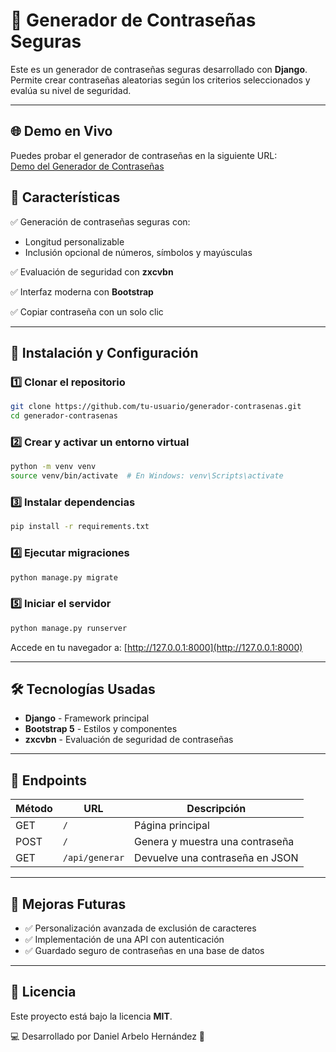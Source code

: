 # 🔑 Generador de Contraseñas Seguras

Este es un generador de contraseñas seguras desarrollado con **Django**. Permite crear contraseñas aleatorias según los criterios seleccionados y evalúa su nivel de seguridad.

---

## 🌐 Demo en Vivo

Puedes probar el generador de contraseñas en la siguiente URL:  
[Demo del Generador de Contraseñas](https://web-production-c13ca.up.railway.app)


## 🚀 Características

✅ Generación de contraseñas seguras con:
- Longitud personalizable
- Inclusión opcional de números, símbolos y mayúsculas

✅ Evaluación de seguridad con **zxcvbn**

✅ Interfaz moderna con **Bootstrap**

✅ Copiar contraseña con un solo clic

---

## 📂 Instalación y Configuración

### 1️⃣ Clonar el repositorio
```bash
git clone https://github.com/tu-usuario/generador-contrasenas.git
cd generador-contrasenas
```

### 2️⃣ Crear y activar un entorno virtual
```bash
python -m venv venv
source venv/bin/activate  # En Windows: venv\Scripts\activate
```

### 3️⃣ Instalar dependencias
```bash
pip install -r requirements.txt
```

### 4️⃣ Ejecutar migraciones
```bash
python manage.py migrate
```

### 5️⃣ Iniciar el servidor
```bash
python manage.py runserver
```
Accede en tu navegador a: [http://127.0.0.1:8000](http://127.0.0.1:8000)

---

## 🛠 Tecnologías Usadas
- **Django** - Framework principal
- **Bootstrap 5** - Estilos y componentes
- **zxcvbn** - Evaluación de seguridad de contraseñas

---

## 📜 Endpoints

| Método | URL | Descripción |
|---------|----------------------|------------------------------|
| GET | `/` | Página principal |
| POST | `/` | Genera y muestra una contraseña |
| GET | `/api/generar` | Devuelve una contraseña en JSON |

---

## 📌 Mejoras Futuras
- ✅ Personalización avanzada de exclusión de caracteres
- ✅ Implementación de una API con autenticación
- ✅ Guardado seguro de contraseñas en una base de datos

---

## 📜 Licencia
Este proyecto está bajo la licencia **MIT**.

💻 Desarrollado por Daniel Arbelo Hernández 🚀


